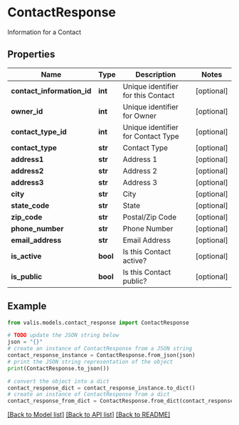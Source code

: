 # ContactResponse

Information for a Contact

## Properties

Name | Type | Description | Notes
------------ | ------------- | ------------- | -------------
**contact_information_id** | **int** | Unique identifier for this Contact | [optional] 
**owner_id** | **int** | Unique identifier for Owner | [optional] 
**contact_type_id** | **int** | Unique identifier for Contact Type | [optional] 
**contact_type** | **str** | Contact Type | [optional] 
**address1** | **str** | Address 1 | [optional] 
**address2** | **str** | Address 2 | [optional] 
**address3** | **str** | Address 3 | [optional] 
**city** | **str** | City | [optional] 
**state_code** | **str** | State | [optional] 
**zip_code** | **str** | Postal/Zip Code | [optional] 
**phone_number** | **str** | Phone Number | [optional] 
**email_address** | **str** | Email Address | [optional] 
**is_active** | **bool** | Is this Contact active? | [optional] 
**is_public** | **bool** | Is this Contact public? | [optional] 

## Example

```python
from valis.models.contact_response import ContactResponse

# TODO update the JSON string below
json = "{}"
# create an instance of ContactResponse from a JSON string
contact_response_instance = ContactResponse.from_json(json)
# print the JSON string representation of the object
print(ContactResponse.to_json())

# convert the object into a dict
contact_response_dict = contact_response_instance.to_dict()
# create an instance of ContactResponse from a dict
contact_response_from_dict = ContactResponse.from_dict(contact_response_dict)
```
[[Back to Model list]](../README.md#documentation-for-models) [[Back to API list]](../README.md#documentation-for-api-endpoints) [[Back to README]](../README.md)


